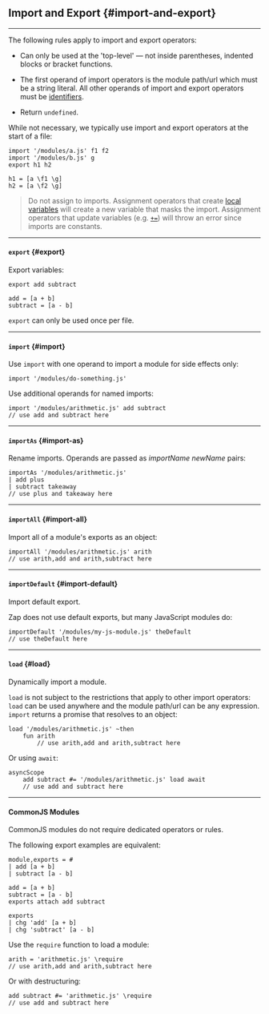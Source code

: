 ## Import and Export {#import-and-export}

---

The following rules apply to import and export operators:

* Can only be used at the 'top-level' &mdash; not inside parentheses, indented blocks or bracket functions.

* The first operand of import operators is the module path/url which must be a string literal. All other operands of import and export operators must be [identifiers](#identifiers). 

* Return `undefined`.

While not necessary, we typically use import and export operators at the start of a file:

```
import '/modules/a.js' f1 f2
import '/modules/b.js' g
export h1 h2

h1 = [a \f1 \g]
h2 = [a \f2 \g]
```

> Do not assign to imports. Assignment operators that create [local variables](#local-variables) will create a new variable that masks the import. Assignment operators that update variables (e.g. [`+=`](#update-assignment)) will throw an error since imports are constants.

---

#### `export` {#export}

Export variables:

```
export add subtract

add = [a + b]
subtract = [a - b]
```

`export` can only be used once per file.

---

#### `import` {#import}

Use `import` with one operand to import a module for side effects only:

```
import '/modules/do-something.js'
```

Use additional operands for named imports:

```
import '/modules/arithmetic.js' add subtract
// use add and subtract here
```

---

#### `importAs` {#import-as}

Rename imports. Operands are passed as _importName_ _newName_ pairs:

```
importAs '/modules/arithmetic.js'
| add plus
| subtract takeaway
// use plus and takeaway here
```

---

#### `importAll` {#import-all}

Import all of a module's exports as an object:

```
importAll '/modules/arithmetic.js' arith
// use arith,add and arith,subtract here
```

---

#### `importDefault` {#import-default}

Import default export.

Zap does not use default exports, but many JavaScript modules do:

```
importDefault '/modules/my-js-module.js' theDefault
// use theDefault here
```

---

#### `load` {#load}

Dynamically import a module.

`load` is not subject to the restrictions that apply to other import operators: `load` can be used anywhere and the module path/url can be any expression. `import` returns a promise that resolves to an object:

```
load '/modules/arithmetic.js' ~then 
    fun arith
        // use arith,add and arith,subtract here
```

Or using `await`:

```
asyncScope
    add subtract #= '/modules/arithmetic.js' load await
    // use add and subtract here
```

---

#### CommonJS Modules

CommonJS modules do not require dedicated operators or rules.

The following export examples are equivalent:

```
module,exports = #
| add [a + b]
| subtract [a - b]
```

```
add = [a + b]
subtract = [a - b]
exports attach add subtract
```

```
exports
| chg 'add' [a + b]
| chg 'subtract' [a - b]
```

Use the `require` function to load a module:

```
arith = 'arithmetic.js' \require
// use arith,add and arith,subtract here
```

Or with destructuring:

```
add subtract #= 'arithmetic.js' \require
// use add and subtract here
```